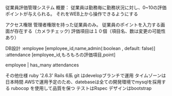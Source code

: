 従業員評価管理システム
概要：
従業員は勤務毎に勤務状況に対し、0~10の評価ポイントが与えられる。
それをWEB上から操作できるようにする

アクセス権限
管理者権限を持った従業員のみ。
従業員のポイントを入力する画面が存在する（カメラチェック)
評価項目は１０個（項目名、数は変更の可能性あり）

DB設計
:employee [employee_id,name,admin(:boolean , default: false)]
:attendance [employee_id,もろもろの評価項目,point]

employee
	|
has_many
attendances

その他仕様
ruby '2.6.3'
Rails 6系
git はdevelopブランチで運用
タイムゾーンは日本時間
AWSで運用予定のため、datebaseは全ての開発環境でmysqlを採用する
rubocop を使用して品質を保つ
テストはRspec
デザインはbootstrap
